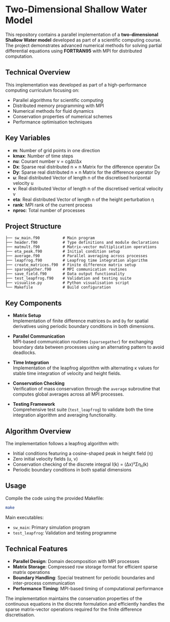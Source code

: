 # Two-Dimensional Shallow Water Model

This repository contains a parallel implementation of a **two-dimensional Shallow Water model** developed as part of a scientific computing course. The project demonstrates advanced numerical methods for solving partial differential equations using **FORTRAN95** with MPI for distributed computation.

## Technical Overview

This implementation was developed as part of a high-performance computing curriculum focusing on:
- Parallel algorithms for scientific computing
- Distributed memory programming with MPI
- Numerical methods for fluid dynamics
- Conservation properties of numerical schemes
- Performance optimisation techniques

## Key Variables

- **m**: Number of grid points in one direction
- **kmax**: Number of time steps
- **nu**: Courant number ν = cg∆t/∆x
- **Dx**: Sparse real distributed n × n Matrix for the difference operator Dx
- **Dy**: Sparse real distributed n × n Matrix for the difference operator Dy
- **u**: Real distributed Vector of length n of the discretised horizontal velocity u
- **v**: Real distributed Vector of length n of the discretised vertical velocity v
- **eta**: Real distributed Vector of length n of the height perturbation η
- **rank**: MPI rank of the current process
- **nproc**: Total number of processes

## Project Structure

```
├── sw_main.f90          # Main program
├── header.f90           # Type definitions and module declarations
├── matmult.f90          # Matrix-vector multiplication operations
├── eta_peak.f90         # Initial condition setup
├── average.f90          # Parallel averaging across processes
├── leapfrog.f90         # Leapfrog time integration algorithm
├── create_matrices.f90  # Finite difference matrix setup
├── sparsegather.f90     # MPI communication routines
├── save_field.f90       # Data output functionality
├── test_leapfrog.f90    # Validation and testing suite
├── visualise.py         # Python visualisation script
└── Makefile             # Build configuration
```

## Key Components

* **Matrix Setup**  
  Implementation of finite difference matrices `Dx` and `Dy` for spatial derivatives using periodic boundary conditions in both dimensions.

* **Parallel Communication**  
  MPI-based communication routines (`sparsegather`) for exchanging boundary data between processes using an alternating pattern to avoid deadlocks.

* **Time Integration**  
  Implementation of the leapfrog algorithm with alternating κ values for stable time integration of velocity and height fields.

* **Conservation Checking**  
  Verification of mass conservation through the `average` subroutine that computes global averages across all MPI processes.

* **Testing Framework**  
  Comprehensive test suite (`test_leapfrog`) to validate both the time integration algorithm and averaging functionality.

## Algorithm Overview

The implementation follows a leapfrog algorithm with:
- Initial conditions featuring a cosine-shaped peak in height field (η)
- Zero initial velocity fields (u, v)
- Conservation checking of the discrete integral I(k) = (Δx)²Σηᵢⱼ(k)
- Periodic boundary conditions in both spatial dimensions

## Usage

Compile the code using the provided Makefile:
```bash
make
```

Main executables:
- `sw_main`: Primary simulation program
- `test_leapfrog`: Validation and testing programme

## Technical Features

- **Parallel Design**: Domain decomposition with MPI processes
- **Matrix Storage**: Compressed row storage format for efficient sparse matrix operations
- **Boundary Handling**: Special treatment for periodic boundaries and inter-process communication
- **Performance Timing**: MPI-based timing of computational performance

The implementation maintains the conservation properties of the continuous equations in the discrete formulation and efficiently handles the sparse matrix-vector operations required for the finite difference discretisation.
